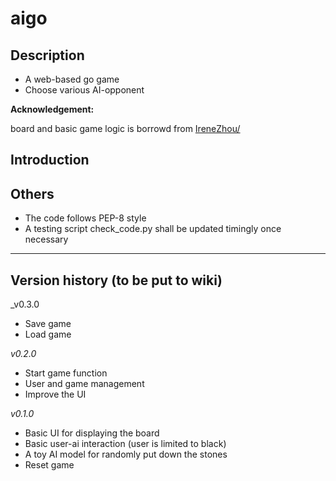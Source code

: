 # aigo #
## Description ##
- A web-based go game
- Choose various AI-opponent

**Acknowledgement:**

board and basic game logic is borrowd from [IreneZhou/]()


## Introduction ##

## Others ##
- The code follows PEP-8 style
- A testing script check_code.py shall be updated timingly once necessary

-----------

## Version history (to be put to wiki) ##
_v0.3.0

- Save game
- Load game

_v0.2.0_

- Start game function
- User and game management
- Improve the UI

_v0.1.0_

- Basic UI for displaying the board
- Basic user-ai interaction (user is limited to black)
- A toy AI model for randomly put down the stones
- Reset game

